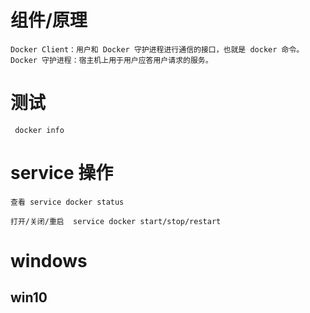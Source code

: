 
# 组件/原理

    Docker Client：用户和 Docker 守护进程进行通信的接口，也就是 docker 命令。
    Docker 守护进程：宿主机上用于用户应答用户请求的服务。


# 测试

     docker info




# service 操作

    查看 service docker status

    打开/关闭/重启  service docker start/stop/restart




# windows 

## win10


